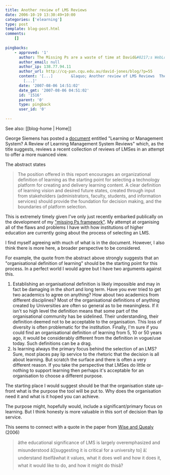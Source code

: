 ```yaml
---
title: Another review of LMS Reviews
date: 2006-10-19 13:30:49+10:00
categories: ['elearning']
type: post
template: blog-post.html
comments:
    []
    
pingbacks:
    - approved: '1'
      author: The Missing Ps are a waste of time at David&#8217;s WebLog
      author_email: null
      author_ip: 138.77.94.11
      author_url: http://cq-pan.cqu.edu.au/david-jones/blog/?p=55
      content: '[...]        &laquo; Another review of LMS Reviews  The missing P - Product
        [...]'
      date: '2007-08-06 14:51:02'
      date_gmt: '2007-08-06 04:51:02'
      id: '1516'
      parent: '0'
      type: pingback
      user_id: '0'
    
---
```


See also: [[blog-home | Home]]

George Siemens has posted a [document](http://ltc.umanitoba.ca/wordpress/?p=15) entitled "Learning or Management System? A Review of Learning Management System Reviews" which, as the title suggests, reviews a recent collection of reviews of LMSes in an attempt to offer a more nuanced view.

The abstract states

> The position offered in this report encourages an organizational definition of learning as the starting point for selecting a technology platform for creating and delivery learning content. A clear definition of learning vision and desired future states, created through input from stakeholders (administrators, faculty, students, and information services) should provide the foundation for decision making, and the boundaries of platform selection.

This is extremely timely given I've only just recently embarked publically on the development of my ["missing Ps framework"](http://cq-pan.cqu.edu.au/david-jones/blog/?p=52). My attempt at organising all of the flaws and problems I have with how institutions of higher education are currently going about the process of selecting an LMS.

I find myself agreeing with much of what is in the document. However, I also think there is more here, a broader perspective to be considered.

For example, the quote from the abstract above strongly suggests that an "organisational definition of learning" should be the starting point for this process. In a perfect world I would agree but I have two arguments against this.

1. Establishing an organisational definition is likely impossible and may in fact be damaging in the short and long term. Have you ever tried to get two academics to agree on anything? How about two academics from different disciplines? Most of the organisational definitions of anything created by Universities are often so general as to be meaningless. If it isn't so high level the definition means that some part of the organisational community has be sidelined. Their understanding, their definition deemed not to be acceptable to the organisation. This loss of diversity is often problematic for the institution. Finally, I'm sure if you could find an organisational definition of learning from 5, 10 or 50 years ago, it would be considerably different from the definition in vogue/use today. Such definitions can be a drag.
2. Is learning always the primary focus behind the selection of an LMS? Sure, most places pay lip service to the rhetoric that the decision is all about learning. But scratch the surface and there is often a very different reason. If you take the perspective that LMSes do little or nothing to support learning then perhaps it's acceptable for an organisation to choose a different purpose.

The starting place I would suggest should be that the organisation state up-front what is the purpose the tool will be put to. Why does the organisation need it and what is it hoped you can achieve.

The purpose might, hopefully would, include a significant/primary focus on learning. But I think honesty is more valuable in this sort of decision than lip service.

This seems to connect with a quote in the paper from [Wise and Quealy](http://www.infodiv.unimelb.edu.au/telars/talmet/melbmonash/media/LMSGovernanceFinalReport.pdf) (2006)

> âthe educational significance of LMS is largely overemphasized and misunderstood â¦\[suggesting it is critical for a university to\] â¦ understand itselfâwhat it values, what it does well and how it does it, what it would like to do, and how it might do thisâ?